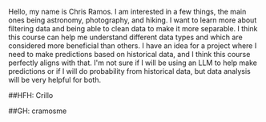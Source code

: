 Hello, my name is Chris Ramos. I am interested in a few things, the main ones being astronomy, photography, and hiking.
I want to learn more about filtering data and being able to clean data to make it more separable. I think this course can help
me understand different data types and which are considered more beneficial than others. I have an idea for a project where I need to
make predictions based on historical data, and I think this course perfectly aligns with that. I'm not sure if I will be using an LLM to help make predictions
or if I will do probability from historical data, but data analysis will be very helpful for both.

##HFH: Crillo

##GH: cramosme
